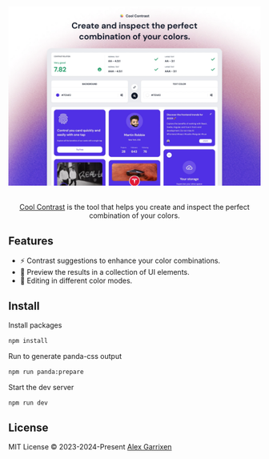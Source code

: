 ![inspect the perfect combination of your colors](./public/og-image.webp "inspect the perfect combination of your colors")

<p align="center">
  <br/>
  <a href="https://coolcontrast.vercel.app">Cool Contrast</a> is the tool that helps you create and inspect the perfect combination of your colors.
</p>

## Features

- ⚡️ Contrast suggestions to enhance your color combinations.
- 👀 Preview the results in a collection of UI elements.
- 🎨 Editing in different color modes.

## Install

Install packages

```bash
npm install
```

Run to generate panda-css output

```bash
npm run panda:prepare
```

Start the dev server

```bash
npm run dev
```

## License

MIT License © 2023-2024-Present [Alex Garrixen](https://github.com/AlexGarrixen)
